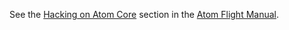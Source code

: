 See the [Hacking on Atom Core](https://flight-manual.atom.io/hacking-atom/sections/hacking-on-atom-core/#platform-linux) section in the [Atom Flight Manual](https://flight-manual.atom.io).
